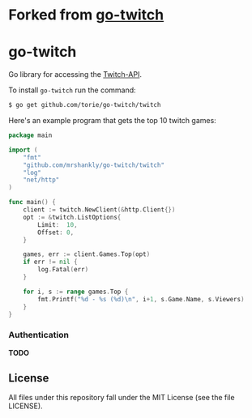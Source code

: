 # Forked from [go-twitch](https://github.com/mrshankly/go-twitch)

# go-twitch

Go library for accessing the [Twitch-API](https://github.com/justintv/Twitch-API).

To install `go-twitch` run the command:

```bash
$ go get github.com/torie/go-twitch/twitch
```

Here's an example program that gets the top 10 twitch games:

```go
package main

import (
	"fmt"
	"github.com/mrshankly/go-twitch/twitch"
	"log"
	"net/http"
)

func main() {
	client := twitch.NewClient(&http.Client{})
	opt := &twitch.ListOptions{
		Limit:  10,
		Offset: 0,
	}

	games, err := client.Games.Top(opt)
	if err != nil {
		log.Fatal(err)
	}

	for i, s := range games.Top {
		fmt.Printf("%d - %s (%d)\n", i+1, s.Game.Name, s.Viewers)
	}
}
```

### Authentication

**TODO**

## License

All files under this repository fall under the MIT License (see the file LICENSE).
